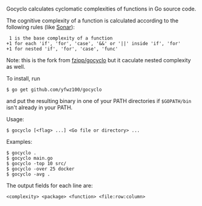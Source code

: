 Gocyclo calculates cyclomatic complexities of functions in Go source code.

The cognitive complexity of a function is calculated according to the
following rules (like [Sonar][]):

     1 is the base complexity of a function
    +1 for each 'if', 'for', 'case', '&&' or '||' inside 'if', 'for'
    +1 for nested 'if', 'for', 'case', 'func'

Note: this is the fork from [fzipp/gocyclo][] but it caculate nested 
complexity as well.

To install, run

    $ go get github.com/yfwz100/gocyclo

and put the resulting binary in one of your PATH directories if
`$GOPATH/bin` isn't already in your PATH.

Usage:

    $ gocyclo [<flag> ...] <Go file or directory> ...

Examples:

    $ gocyclo .
    $ gocyclo main.go
    $ gocyclo -top 10 src/
    $ gocyclo -over 25 docker
    $ gocyclo -avg .

The output fields for each line are:

    <complexity> <package> <function> <file:row:column>

[Sonar]: https://www.sonarqube.org/
[fzipp/gocyclo]: https://github.com/fzipp/gocyclo/
